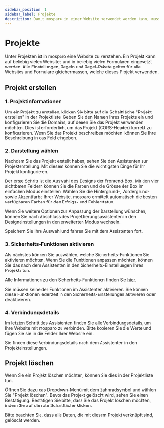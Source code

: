 ```yaml
---
sidebar_position: 1
sidebar_label: Projekte
description: Damit mosparo in einer Website verwendet werden kann, muss für die Website ein Projekt erstellt werden.
---
```


# Projekte

Unter Projekten ist in mosparo eine Website zu verstehen. Ein Projekt kann auf beliebig vielen Websites und in beliebig vielen Formularen eingesetzt werden. Alle Einstellungen, Regeln und Regel-Pakete gelten für alle Websites und Formulare gleichermassen, welche dieses Projekt verwenden.

## Projekt erstellen

### 1. Projektinformationen

Um ein Projekt zu erstellen, klicken Sie bitte auf die Schaltfläche "Projekt erstellen" in der Projektliste. Geben Sie den Namen Ihres Projekts ein und konfigurieren Sie die Domains, auf denen Sie das Projekt verwenden möchten. Dies ist erforderlich, um das Projekt (CORS-Header) korrekt zu konfigurieren. Wenn Sie das Projekt beschreiben möchten, können Sie Ihre Beschreibung in das Feld eingeben.

### 2. Darstellung wählen

Nachdem Sie das Projekt erstellt haben, sehen Sie den Assistenten zur Projekterstellung. Mit diesem können Sie die wichtigsten Dinge für Ihr Projekt konfigurieren.

Der erste Schritt ist die Auswahl des Designs der Frontend-Box. Mit den vier sichtbaren Feldern können Sie die Farben und die Grösse der Box im einfachen Modus einstellen. Wählen Sie die Hintergrund-, Vordergrund- sowie Akzentfarbe Ihrer Website. mosparo ermittelt automatisch die besten verfügbaren Farben für den Erfolgs- und Fehlerstatus.

Wenn Sie weitere Optionen zur Anpassung der Darstellung wünschen, können Sie nach Abschluss des Projektierungsassistenten in den Designeinstellungen in den erweiterten Modus wechseln.

Speichern Sie Ihre Auswahl und fahren Sie mit dem Assistenten fort.

### 3. Sicherheits-Funktionen aktivieren

Als nächstes können Sie auswählen, welche Sicherheits-Funktionen Sie aktivieren möchten. Wenn Sie die Funktionen anpassen möchten, können Sie das nach dem Assistenten in den Sicherheits-Einstellungen Ihres Projekts tun.

Alle Informationen zu den Sicherheits-Funktionen finden Sie [hier](./settings#sicherheits-einstellungen).

Sie müssen keine der Funktionen im Assistenten aktivieren. Sie können diese Funktionen jederzeit in den Sicherheits-Einstellungen aktivieren oder deaktivieren.

### 4. Verbindungsdetails

Im letzten Schritt des Assistenten finden Sie alle Verbindungsdetails, um Ihre Website mit mosparo zu verbinden. Bitte kopieren Sie die Werte und fügen Sie sie in die Felder Ihrer Website ein.

Sie finden diese Verbindungsdetails nach dem Assistenten in den Projekteinstellungen.

## Projekt löschen

Wenn Sie ein Projekt löschen möchten, können Sie dies in der Projektliste tun.

Öffnen Sie dazu das Dropdown-Menü mit dem Zahnradsymbol und wählen Sie "Projekt löschen". Bevor das Projekt gelöscht wird, sehen Sie einen Bestätigung. Bestätigen Sie bitte, dass Sie das Projekt löschen möchten, indem Sie auf die rote Schaltfläche klicken.

Bitte beachten Sie, dass alle Daten, die mit diesem Projekt verknüpft sind, gelöscht werden.
